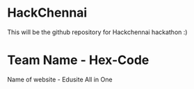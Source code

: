 # HackChennai
This will be the github repository for Hackchennai hackathon :)

# Team Name - Hex-Code

Name of website - Edusite All in One
